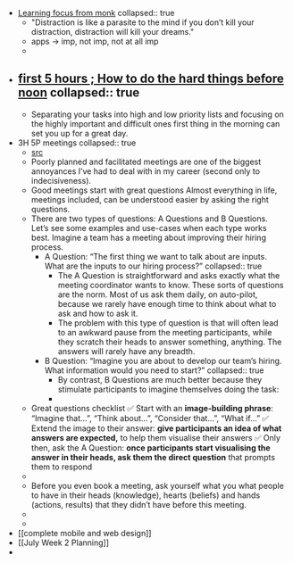 - [Learning focus from monk](https://medium.com/better-humans/a-monk-taught-me-how-to-focus-17068bafc678?utm_source=pocket_mylist)
  collapsed:: true
	- "Distraction is like a parasite to the mind if you don’t kill your distraction, distraction will kill your dreams."
	- apps -> imp, not imp, not at all imp
	-
- [first 5 hours ; How to do the hard things before noon](https://betterhumans.pub/the-first-5-hours-how-to-do-hard-things-before-noon-37301c003fe7?utm_source=pocket_mylist)
  collapsed:: true
	-
	- Separating your tasks into high and low priority lists and focusing on the highly important and difficult ones first thing in the morning can set you up for a great day.
- 3H 5P meetings
  collapsed:: true
	- [src](https://medium.com/jump-start/stop-scheduling-meetings-without-the-3hs-and-5ps-6ed48eabec0f)
	- Poorly planned and facilitated meetings are one of the biggest annoyances I’ve had to deal with in my career (second only to indecisiveness).
	- Good meetings start with great questions
	  Almost everything in life, meetings included, can be understood easier by asking the right questions.
	- There are two types of questions: A Questions and B Questions. Let’s see some examples and use-cases when each type works best. Imagine a team has a meeting about improving their hiring process.
		- A Question: “The first thing we want to talk about are inputs. What are the inputs to our hiring process?”
		  collapsed:: true
			- The A Question is straightforward and asks exactly what the meeting coordinator wants to know. These sorts of questions are the norm. Most of us ask them daily, on auto-pilot, because we rarely have enough time to think about what to ask and how to ask it.
			- The problem with this type of question is that will often lead to an awkward pause from the meeting participants, while they scratch their heads to answer something, anything. The answers will rarely have any breadth.
		- B Question: “Imagine you are about to develop our team’s hiring. What information would you need to start?”
		  collapsed:: true
			- By contrast, B Questions are much better because they stimulate participants to imagine themselves doing the task:
			-
	- Great questions checklist
	  ✅ Start with an **image-building phrase**: “Imagine that…”, “Think about…”, “Consider that…”, “What if…”
	  ✅ Extend the image to their answer: **give participants an idea of what answers are expected,** to help them visualise their answers
	  ✅ Only then, ask the A Question: **once participants start visualising the answer in their heads, ask them the direct question** that prompts them to respond
	-
	- Before you even book a meeting, ask yourself what you what people to have in their heads (knowledge), hearts (beliefs) and hands (actions, results) that they didn’t have before this meeting.
	-
	-
- [[complete mobile and web design]]
- [[July Week 2 Planning]]
-